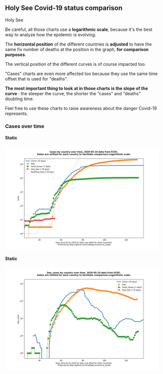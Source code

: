 ## Holy See Covid-19 status comparison 

Holy See



Be careful, all those charts use a **logarithmic scale**, because it's the best way to analyze how the epidemic is evolving.
 
The **horizontal position** of the different countries is **adjusted** to have the same fix number of deaths at the position in the graph, **for comparison purposes**.

The vertical position of the different curves is of course impacted too.

"Cases" charts are even more affected too because they use the same time offset that is used for "deaths".

**The most important thing to look at in those charts is the slope of the curve** : the steeper the curve, the shorter the "cases" and "deaths" doubling time.

Feel free to use these charts to raise awareness about the danger Covid-19 represents. 


 
### Cases over time
 
#### Static
![Holy See covid-19 cases static chart](https://raw.githubusercontent.com/madlag/coronavirus_study/master/notebooks/graphs/2020-05-10/countries/Holy_See/2020-05-10_Holy_See_cases.png "Holy See covid-19 cases static chart")   
 
#### Static
![Holy See covid-19 daily cases static chart](https://raw.githubusercontent.com/madlag/coronavirus_study/master/notebooks/graphs/2020-05-10/countries/Holy_See/2020-05-10_Holy_See_day_cases.png "Holy See covid-19 day_cases static chart")   

